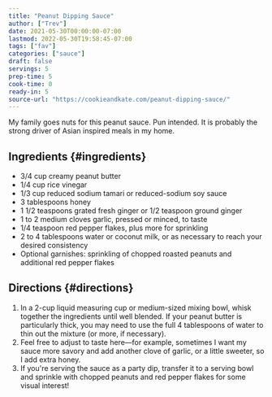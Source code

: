 ```yaml
---
title: "Peanut Dipping Sauce"
author: ["Trev"]
date: 2021-05-30T00:00:00-07:00
lastmod: 2022-05-30T19:58:45-07:00
tags: ["fav"]
categories: ["sauce"]
draft: false
servings: 5
prep-time: 5
cook-time: 0
ready-in: 5
source-url: "https://cookieandkate.com/peanut-dipping-sauce/"
---
```


My family goes nuts for this peanut sauce. Pun intended. It is probably the strong driver of Asian inspired meals in my home.


## Ingredients {#ingredients}

-   3/4 cup creamy peanut butter
-   1/4 cup rice vinegar
-   1/3 cup reduced sodium tamari or reduced-sodium soy sauce
-   3 tablespoons honey
-   1 1/2 teaspoons grated fresh ginger or 1/2 teaspoon ground ginger
-   1 to 2 medium cloves garlic, pressed or minced, to taste
-   1/4 teaspoon red pepper flakes, plus more for sprinkling
-   2 to 4 tablespoons water or coconut milk, or as necessary to reach your desired consistency
-   Optional garnishes: sprinkling of chopped roasted peanuts and additional red pepper flakes


## Directions {#directions}

1.  In a 2-cup liquid measuring cup or medium-sized mixing bowl, whisk together the ingredients until well blended. If your peanut butter is particularly thick, you may need to use the full 4 tablespoons of water to thin out the mixture (or more, if necessary).
2.  Feel free to adjust to taste here—for example, sometimes I want my sauce more savory and add another clove of garlic, or a little sweeter, so I add extra honey.
3.  If you're serving the sauce as a party dip, transfer it to a serving bowl and sprinkle with chopped peanuts and red pepper flakes for some visual interest!